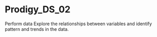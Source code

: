 # Prodigy_DS_02
Perform data  Explore the relationships between variables and identify pattern and trends in the data.
